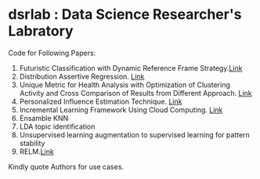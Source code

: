# dsrlab : Data Science Researcher's Labratory

Code for Following Papers:

1) Futuristic Classification with Dynamic Reference Frame Strategy.[Link](https://arxiv.org/abs/1805.10168)
2) Distribution Assertive Regression. [Link](https://arxiv.org/abs/1805.01618)
3) Unique Metric for Health Analysis with Optimization of Clustering Activity and Cross Comparison of Results from Different Approach. [Link](https://arxiv.org/abs/1810.03419)
4) Personalized Influence Estimation Technique. [Link](https://arxiv.org/abs/1805.10940)
5) Incremental Learning Framework Using Cloud Computing. [Link](https://arxiv.org/abs/1805.04754)
6) Ensamble KNN
7) LDA topic identification
8) Unsupervised learning augmentation to supervised learning for pattern stability
9) RELM.[Link](https://www.researchgate.net/publication/328160390_Reinforcement_Evolutionary_Learning_Method_for_self-learning)

Kindly quote Authors for use cases.
